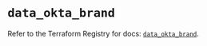 # `data_okta_brand`

Refer to the Terraform Registry for docs: [`data_okta_brand`](https://registry.terraform.io/providers/okta/okta/4.16.0/docs/data-sources/brand).
